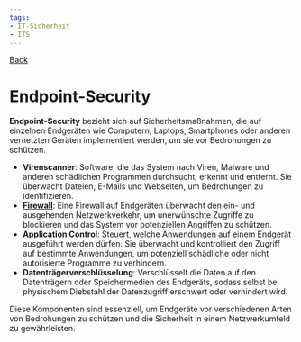 ```yaml
---
tags:
- IT-Sicherheit
- ITS
---
```

[Back](Uebersicht%20der%20IT-Sicherheit%20Themen.md)
# Endpoint-Security
**Endpoint-Security** bezieht sich auf Sicherheitsmaßnahmen, die auf einzelnen Endgeräten wie Computern, Laptops, Smartphones oder anderen vernetzten Geräten implementiert werden, um sie vor Bedrohungen zu schützen.

- **Virenscanner**: Software, die das System nach Viren, Malware und anderen schädlichen Programmen durchsucht, erkennt und entfernt. Sie überwacht Dateien, E-Mails und Webseiten, um Bedrohungen zu identifizieren.
- **[Firewall](Firewall%20und%20DMZ.md)**: Eine Firewall auf Endgeräten überwacht den ein- und ausgehenden Netzwerkverkehr, um unerwünschte Zugriffe zu blockieren und das System vor potenziellen Angriffen zu schützen.
- **Application Control**: Steuert, welche Anwendungen auf einem Endgerät ausgeführt werden dürfen. Sie überwacht und kontrolliert den Zugriff auf bestimmte Anwendungen, um potenziell schädliche oder nicht autorisierte Programme zu verhindern.
- **Datenträgerverschlüsselung**: Verschlüsselt die Daten auf den Datenträgern oder Speichermedien des Endgeräts, sodass selbst bei physischem Diebstahl der Datenzugriff erschwert oder verhindert wird.

Diese Komponenten sind essenziell, um Endgeräte vor verschiedenen Arten von Bedrohungen zu schützen und die Sicherheit in einem Netzwerkumfeld zu gewährleisten.
